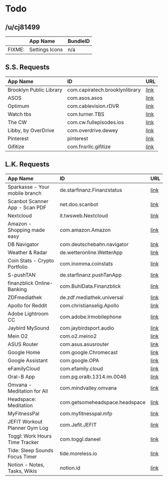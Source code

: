 # Todo

## /u/cj81499

|        | App Name       | BundleID |
| :----- | :------------- | :------- |
| FIXME: | Settings Icons | n/a      |

## S.S. Requests

| App Name                | ID                             | URL                                                                                                                                |
| :---------------------- | :----------------------------- | :--------------------------------------------------------------------------------------------------------------------------------- |
| Brooklyn Public Library | com.capiratech.brooklynlibrary | [link](https://is5-ssl.mzstatic.com/image/thumb/Purple128/v4/26/63/f8/2663f872-936b-542d-ed16-2120ccd14fdb/source/1024x1024bb.jpg) |
| ASOS                    | com.asos.asos                  | [link](https://is4-ssl.mzstatic.com/image/thumb/Purple128/v4/23/a1/45/23a145cc-b729-9701-9903-a1587189bc56/source/1024x1024bb.jpg) |
| Optimum                 | com.cablevision.rDVR           | [link](https://is2-ssl.mzstatic.com/image/thumb/Purple128/v4/5c/39/a4/5c39a417-e50c-9693-4ef2-8a683b39ddb1/source/1024x1024bb.jpg) |
| Watch tbs               | com.turner.TBS                 | [link](https://is3-ssl.mzstatic.com/image/thumb/Purple115/v4/1b/e1/d2/1be1d2ac-7a9b-e603-c6cf-503f004219b7/source/1024x1024bb.jpg) |
| The CW                  | com.cw.fullepisodes.ios        | [link](https://is5-ssl.mzstatic.com/image/thumb/Purple128/v4/cb/e9/f5/cbe9f5b4-ae24-a824-7cad-95a0fc84bb97/source/1024x1024bb.jpg) |
| Libby, by OverDrive     | com.overdrive.dewey            | [link](https://is1-ssl.mzstatic.com/image/thumb/Purple115/v4/fb/81/16/fb811627-ab90-330c-5a7d-eed507e9f439/source/1024x1024bb.jpg) |
| Pinterest               | pinterest                      | [link](https://is2-ssl.mzstatic.com/image/thumb/Purple115/v4/86/c3/f9/86c3f9e2-1df2-5146-732b-aa3f6c2fed41/source/1024x1024bb.jpg) |
| Gifitize                | com.fnsrllc.gifitize           | [link](https://is1-ssl.mzstatic.com/image/thumb/Purple128/v4/94/05/10/940510cd-8ba1-c92f-4842-1e73e227f5b6/source/1024x1024bb.jpg) |

## L.K. Requests

| App Name                       | ID                             | URL                                                                                                                                |
| :----------------------------- | :----------------------------- | :--------------------------------------------------------------------------------------------------------------------------------- |
| Sparkasse - Your mobile branch | de.starfinanz.Finanzstatus     | [link](https://is3-ssl.mzstatic.com/image/thumb/Purple125/v4/e2/ba/81/e2ba8172-d317-8ad9-6edc-5ec5d46b874a/source/1024x1024bb.jpg) |
| Scanbot Scanner App - Scan PDF | net.doo.scanbot                | [link](https://is1-ssl.mzstatic.com/image/thumb/Purple128/v4/a2/5d/fd/a25dfd15-2d85-8756-ad22-307dec17d72b/source/1024x1024bb.jpg) |
| Nextcloud                      | it.twsweb.Nextcloud            | [link](https://is4-ssl.mzstatic.com/image/thumb/Purple125/v4/f5/bb/b3/f5bbb3de-ea28-5c4a-24c2-c26abf781447/source/1024x1024bb.jpg) |
| Amazon - Shopping made easy    | com.amazon.Amazon              | [link](https://is1-ssl.mzstatic.com/image/thumb/Purple115/v4/20/30/94/2030942c-7659-0d75-6a49-e128a28d5f02/source/1024x1024bb.jpg) |
| DB Navigator                   | com.deutschebahn.navigator     | [link](https://is4-ssl.mzstatic.com/image/thumb/Purple115/v4/41/df/e0/41dfe09b-105d-d922-ff99-3ee339a30493/source/1024x1024bb.jpg) |
| Weather & Radar                | de.wetteronline.WetterApp      | [link](https://is5-ssl.mzstatic.com/image/thumb/Purple118/v4/13/1f/43/131f435e-7f5a-8d8d-75a0-a93ccd7143b3/source/1024x1024bb.jpg) |
| Coin Stats - Crypto Portfolio  | com.inomma.coinstats           | [link](https://is5-ssl.mzstatic.com/image/thumb/Purple118/v4/8d/39/95/8d3995dc-4fec-8c09-0c63-caa29fed1195/source/1024x1024bb.jpg) |
| S-pushTAN                      | de.starfinanz.pushTanApp       | [link](https://is2-ssl.mzstatic.com/image/thumb/Purple125/v4/2c/d9/df/2cd9dfc8-7b88-8ada-1a81-d81df1de7619/source/1024x1024bb.jpg) |
| finanzblick Online-Banking     | com.BuhlData.Finanzblick       | [link](https://is1-ssl.mzstatic.com/image/thumb/Purple125/v4/57/26/27/5726279c-6681-b340-f48f-b5cc025c790d/source/1024x1024bb.jpg) |
| ZDFmediathek                   | de.zdf.mediathek.universal     | [link](https://is2-ssl.mzstatic.com/image/thumb/Purple125/v4/e1/bd/93/e1bd93d6-da1b-0b18-837d-1365acfe1603/source/1024x1024bb.jpg) |
| Apollo for Reddit              | com.christianselig.Apollo      | [link](https://is3-ssl.mzstatic.com/image/thumb/Purple125/v4/d4/f1/2b/d4f12b32-0ae1-890a-fbf4-e6833d842d26/source/1024x1024bb.jpg) |
| Adobe Lightroom CC             | com.adobe.lrmobilephone        | [link](https://is1-ssl.mzstatic.com/image/thumb/Purple115/v4/0b/44/c4/0b44c4f7-ef8e-376f-4c0c-e06004caeb21/source/1024x1024bb.jpg) |
| Jaybird MySound                | com.jaybirdsport.audio         | [link](https://is5-ssl.mzstatic.com/image/thumb/Purple125/v4/cd/b7/f3/cdb7f3f0-cf98-d0a8-d3e9-52959efb6ce2/source/1024x1024bb.jpg) |
| Mein O2                        | com.o2.meino2                  | [link](https://is5-ssl.mzstatic.com/image/thumb/Purple128/v4/8c/6d/10/8c6d10b2-dbd5-f7ae-6bc4-f22d27e8e80d/source/1024x1024bb.jpg) |
| ASUS Router                    | com.asus.asusrouter            | [link](https://is1-ssl.mzstatic.com/image/thumb/Purple118/v4/0b/2c/13/0b2c1343-8073-6dea-fe6d-dcf1b459e5ae/source/1024x1024bb.jpg) |
| Google Home                    | com.google.Chromecast          | [link](https://is4-ssl.mzstatic.com/image/thumb/Purple115/v4/b5/f7/04/b5f70481-0644-d8a2-e5d6-f274d827df67/source/1024x1024bb.jpg) |
| Google Assistant               | com.google.OPA                 | [link](https://is2-ssl.mzstatic.com/image/thumb/Purple125/v4/23/9d/b0/239db0da-0e0e-1bc2-04d6-ce74ea434d0b/source/1024x1024bb.jpg) |
| eFamilyCloud                   | com.efamily.cloud              | [link](https://is1-ssl.mzstatic.com/image/thumb/Purple115/v4/7b/4c/d8/7b4cd8d8-eab3-50a6-de01-efc0a6bce847/source/1024x1024bb.jpg) |
| Oral-B App                     | com.pg.oralb.1314.im.0046      | [link](https://is3-ssl.mzstatic.com/image/thumb/Purple118/v4/59/c0/97/59c09771-a406-de28-142c-d3513db8de9c/source/1024x1024bb.jpg) |
| Omvana - Meditation for All    | com.mindvalley.omvana          | [link](https://is4-ssl.mzstatic.com/image/thumb/Purple125/v4/89/0f/85/890f8547-4525-8458-821e-a26db126bdc1/source/1024x1024bb.jpg) |
| Headspace: Meditation          | com.getsomeheadspace.headspace | [link](https://is3-ssl.mzstatic.com/image/thumb/Purple115/v4/ad/b5/5e/adb55eee-ce72-9b67-a547-9e065ba4d70c/source/1024x1024bb.jpg) |
| MyFitnessPal                   | com.myfitnesspal.mfp           | [link](https://is4-ssl.mzstatic.com/image/thumb/Purple125/v4/80/05/0c/80050c93-c996-8eb7-e03a-4fe369102b6f/source/1024x1024bb.jpg) |
| JEFIT Workout Planner Gym Log  | com.Jefit.JEFIT                | [link](https://is5-ssl.mzstatic.com/image/thumb/Purple125/v4/9c/ef/4f/9cef4f37-2faf-586a-3954-a2581cf820b9/source/1024x1024bb.jpg) |
| Toggl: Work Hours Time Tracker | com.toggl.daneel               | [link](https://is3-ssl.mzstatic.com/image/thumb/Purple125/v4/b4/10/6c/b4106cb4-ff7d-1c24-20c8-bf7d8e2ee72b/source/1024x1024bb.jpg) |
| Tide: Sleep Sounds Focus Timer | tide.moreless.io               | [link](https://is2-ssl.mzstatic.com/image/thumb/Purple118/v4/d6/a1/05/d6a105ee-bf9e-45a3-34a4-a7326a37a427/source/1024x1024bb.jpg) |
| Notion - Notes, Tasks, Wikis   | notion.id                      | [link](https://is2-ssl.mzstatic.com/image/thumb/Purple118/v4/58/1e/e6/581ee6ee-7ca1-4408-2308-62dee81975c3/source/1024x1024bb.jpg) |
